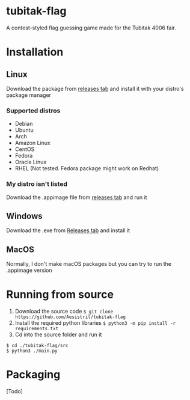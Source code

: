 # tubitak-flag
A contest-styled flag guessing game made for the Tubitak 4006 fair.

# Installation
## Linux
Download the package from [releases tab](https://github.com/Aesistril/tubitak-flag/releases) and install it with your distro's package manager
### Supported distros
- Debian
- Ubuntu
- Arch
- Amazon Linux
- CentOS
- Fedora
- Oracle Linux
- RHEL (Not tested. Fedora package might work on Redhat)
### My distro isn't listed
Download the .appimage file from [releases tab](https://github.com/Aesistril/tubitak-flag/releases) and run it
## Windows
Download the .exe from [Releases tab](https://github.com/Aesistril/tubitak-flag/releases) and install it
## MacOS
Normally, I don't make macOS packages but you can try to run the .appimage version
# Running from source
1. Download the source code
`$ git clone https://github.com/Aesistril/tubitak-flag`
2. Install the required python libraries
`$ python3 -m pip install -r requirements.txt`
3. Cd into the source folder and run it
```
$ cd ./tubitak-flag/src
$ python3 ./main.py
```
# Packaging
[Todo]
